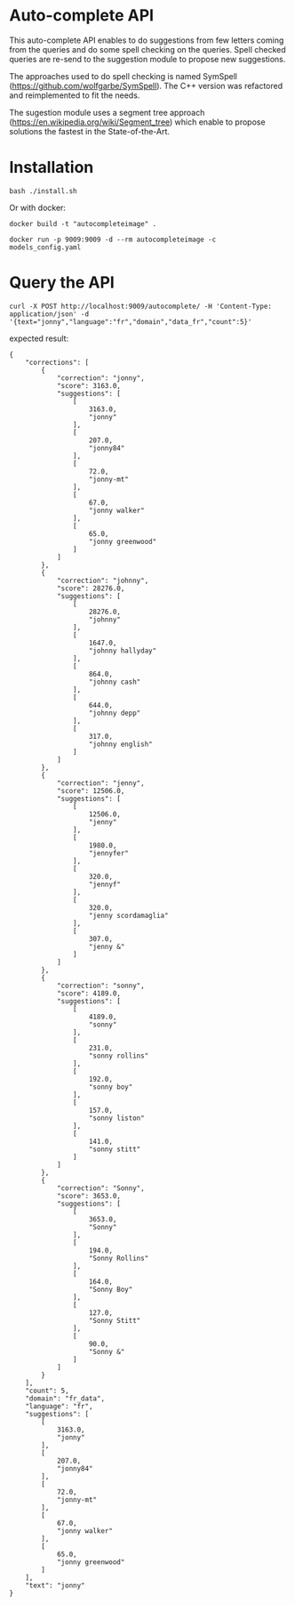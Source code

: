 # Auto-complete API

This auto-complete API enables to do suggestions from few letters coming from the queries and do some spell checking on the queries.
Spell checked queries are re-send to the suggestion module to propose new suggestions.

The approaches used to do spell checking is named SymSpell (https://github.com/wolfgarbe/SymSpell). The C++ version was refactored and reimplemented to fit the needs.

The sugestion module uses a segment tree approach (https://en.wikipedia.org/wiki/Segment_tree) which enable to propose solutions the fastest in the State-of-the-Art.

# Installation

```bash ./install.sh```

Or with docker:

```docker build -t "autocompleteimage" .```

```docker run -p 9009:9009 -d --rm autocompleteimage -c models_config.yaml```

# Query the API

```curl -X POST http://localhost:9009/autocomplete/ -H 'Content-Type: application/json' -d '{text="jonny","language":"fr","domain","data_fr","count":5}'```

expected result:

```
{
    "corrections": [
        {
            "correction": "jonny",
            "score": 3163.0,
            "suggestions": [
                [
                    3163.0,
                    "jonny"
                ],
                [
                    207.0,
                    "jonny84"
                ],
                [
                    72.0,
                    "jonny-mt"
                ],
                [
                    67.0,
                    "jonny walker"
                ],
                [
                    65.0,
                    "jonny greenwood"
                ]
            ]
        },
        {
            "correction": "johnny",
            "score": 28276.0,
            "suggestions": [
                [
                    28276.0,
                    "johnny"
                ],
                [
                    1647.0,
                    "johnny hallyday"
                ],
                [
                    864.0,
                    "johnny cash"
                ],
                [
                    644.0,
                    "johnny depp"
                ],
                [
                    317.0,
                    "johnny english"
                ]
            ]
        },
        {
            "correction": "jenny",
            "score": 12506.0,
            "suggestions": [
                [
                    12506.0,
                    "jenny"
                ],
                [
                    1980.0,
                    "jennyfer"
                ],
                [
                    320.0,
                    "jennyf"
                ],
                [
                    320.0,
                    "jenny scordamaglia"
                ],
                [
                    307.0,
                    "jenny &"
                ]
            ]
        },
        {
            "correction": "sonny",
            "score": 4189.0,
            "suggestions": [
                [
                    4189.0,
                    "sonny"
                ],
                [
                    231.0,
                    "sonny rollins"
                ],
                [
                    192.0,
                    "sonny boy"
                ],
                [
                    157.0,
                    "sonny liston"
                ],
                [
                    141.0,
                    "sonny stitt"
                ]
            ]
        },
        {
            "correction": "Sonny",
            "score": 3653.0,
            "suggestions": [
                [
                    3653.0,
                    "Sonny"
                ],
                [
                    194.0,
                    "Sonny Rollins"
                ],
                [
                    164.0,
                    "Sonny Boy"
                ],
                [
                    127.0,
                    "Sonny Stitt"
                ],
                [
                    90.0,
                    "Sonny &"
                ]
            ]
        }
    ],
    "count": 5,
    "domain": "fr_data",
    "language": "fr",
    "suggestions": [
        [
            3163.0,
            "jonny"
        ],
        [
            207.0,
            "jonny84"
        ],
        [
            72.0,
            "jonny-mt"
        ],
        [
            67.0,
            "jonny walker"
        ],
        [
            65.0,
            "jonny greenwood"
        ]
    ],
    "text": "jonny"
}
```







